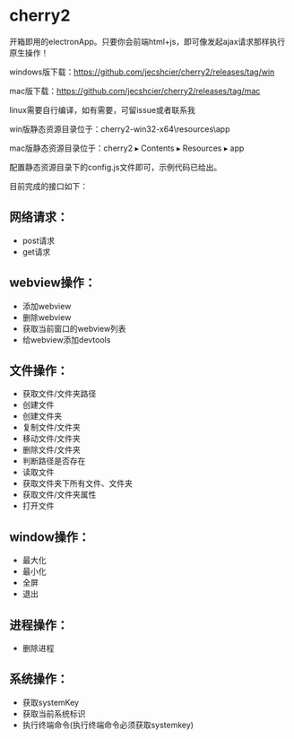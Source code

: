 # cherry2
开箱即用的electronApp。只要你会前端html+js，即可像发起ajax请求那样执行原生操作！

windows版下载：https://github.com/jecshcier/cherry2/releases/tag/win

mac版下载：https://github.com/jecshcier/cherry2/releases/tag/mac

linux需要自行编译，如有需要，可留issue或者联系我

win版静态资源目录位于：cherry2-win32-x64\resources\app

mac版静态资源目录位于：⁨cherry2⁩ ▸ ⁨Contents⁩ ▸ ⁨Resources⁩ ▸ ⁨app⁩

配置静态资源目录下的config.js文件即可，示例代码已给出。



目前完成的接口如下：

## 网络请求：

- post请求
- get请求

## webview操作：
- 添加webview
- 删除webview
- 获取当前窗口的webview列表
- 给webview添加devtools

## 文件操作：
- 获取文件/文件夹路径
- 创建文件
- 创建文件夹
- 复制文件/文件夹
- 移动文件/文件夹
- 删除文件/文件夹
- 判断路径是否存在
- 读取文件
- 获取文件夹下所有文件、文件夹
- 获取文件/文件夹属性
- 打开文件

## window操作：
- 最大化
- 最小化
- 全屏
- 退出

## 进程操作：
- 删除进程

## 系统操作：
- 获取systemKey
- 获取当前系统标识
- 执行终端命令(执行终端命令必须获取systemkey)
